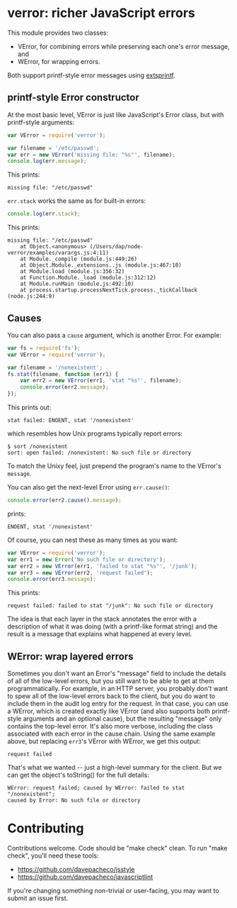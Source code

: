 # verror: richer JavaScript errors

This module provides two classes:

* VError, for combining errors while preserving each one's error message, and
* WError, for wrapping errors.

Both support printf-style error messages using
[extsprintf](https://github.com/davepacheco/node-extsprintf).

## printf-style Error constructor

At the most basic level, VError is just like JavaScript's Error class, but with
printf-style arguments:

```javascript
var VError = require('verror');

var filename = '/etc/passwd';
var err = new VError('missing file: "%s"', filename);
console.log(err.message);
```

This prints:

    missing file: "/etc/passwd"

`err.stack` works the same as for built-in errors:

```javascript
console.log(err.stack);
```

This prints:

    missing file: "/etc/passwd"
        at Object.<anonymous> (/Users/dap/node-verror/examples/varargs.js:4:11)
        at Module._compile (module.js:449:26)
        at Object.Module._extensions..js (module.js:467:10)
        at Module.load (module.js:356:32)
        at Function.Module._load (module.js:312:12)
        at Module.runMain (module.js:492:10)
        at process.startup.processNextTick.process._tickCallback (node.js:244:9)


## Causes

You can also pass a `cause` argument, which is another Error.  For example:

```javascript
var fs = require('fs');
var VError = require('verror');

var filename = '/nonexistent';
fs.stat(filename, function (err1) {
	var err2 = new VError(err1, 'stat "%s"', filename);
	console.error(err2.message);
});
```

This prints out:

    stat failed: ENOENT, stat '/nonexistent'

which resembles how Unix programs typically report errors:

    $ sort /nonexistent
    sort: open failed: /nonexistent: No such file or directory

To match the Unixy feel, just prepend the program's name to the VError's
`message`.

You can also get the next-level Error using `err.cause()`:

```javascript
console.error(err2.cause().message);
```

prints:

    ENOENT, stat '/nonexistent'

Of course, you can nest these as many times as you want:

```javascript
var VError = require('verror');
var err1 = new Error('No such file or directory');
var err2 = new VError(err1, 'failed to stat "%s"', '/junk');
var err3 = new VError(err2, 'request failed');
console.error(err3.message);
```

This prints:

    request failed: failed to stat "/junk": No such file or directory

The idea is that each layer in the stack annotates the error with a description
of what it was doing (with a printf-like format string) and the result is a
message that explains what happened at every level.


## WError: wrap layered errors

Sometimes you don't want an Error's "message" field to include the details of
all of the low-level errors, but you still want to be able to get at them
programmatically.  For example, in an HTTP server, you probably don't want to
spew all of the low-level errors back to the client, but you do want to include
them in the audit log entry for the request.  In that case, you can use a
WError, which is created exactly like VError (and also supports both
printf-style arguments and an optional cause), but the resulting "message" only
contains the top-level error.  It's also more verbose, including the class
associated with each error in the cause chain.  Using the same example above,
but replacing `err3`'s VError with WError, we get this output:

    request failed

That's what we wanted -- just a high-level summary for the client.  But we can
get the object's toString() for the full details:

    WError: request failed; caused by WError: failed to stat "/nonexistent";
    caused by Error: No such file or directory

# Contributing

Contributions welcome.  Code should be "make check" clean.  To run "make check",
you'll need these tools:

* https://github.com/davepacheco/jsstyle
* https://github.com/davepacheco/javascriptlint

If you're changing something non-trivial or user-facing, you may want to submit
an issue first.
